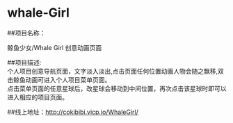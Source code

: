 # whale-Girl

##项目名称：  

鲸鱼少女/Whale Girl 创意动画页面

##项目描述:    
个人项目创意导航页面，文字淡入淡出,点击页面任何位置动画人物会随之飘移,双击鲸鱼动画可进入个人项目菜单页面。    
点击菜单页面的任意星球后，改星球会移动到中间位置，再次点击该星球时即可以进入相应的项目页面。
   
##线上地址：http://cokibibi.vicp.io/WhaleGirl/
